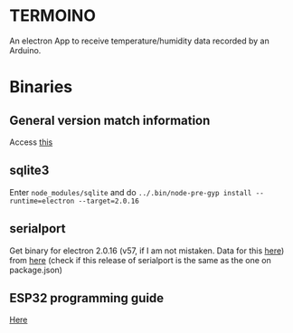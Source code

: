 # TERMOINO

An electron App to receive temperature/humidity data recorded by an Arduino.

# Binaries

## General version match information

Access [this](https://www.npmjs.com/package/electron-releases)

## sqlite3

Enter ``node_modules/sqlite`` and do ``../.bin/node-pre-gyp install --runtime=electron --target=2.0.16``

## serialport

Get binary for electron 2.0.16 (v57, if I am not mistaken. Data for this [here](https://www.npmjs.com/package/electron-releases)) from [here](https://github.com/node-serialport/node-serialport/releases) (check if this release of serialport is the same as the one on package.json)

## ESP32 programming guide

[Here](https://github.com/espressif/arduino-esp32/tree/master/libraries)